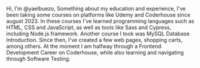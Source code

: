 Hi, I'm @yaelbuezo,
Something about my education and experience,
I've been taking some courses on platforms like Udemy and Coderhouse since august 2023. In these courses I've learned programming languages such as HTML, CSS and JavaScript, as well as tools like Sass and Cypress, including Node.js framework. Another course I took was MySQL Database Introduction. Since then, I've created a few web pages, shopping carts, among others. At the moment I am halfway through a Frontend Development Career on Coderhouse, while also learning and navigating through Software Testing.

<!---
yaelbuezo/yaelbuezo is a ✨ special ✨ repository because its `README.md` (this file) appears on your GitHub profile.
You can click the Preview link to take a look at your changes.
--->
